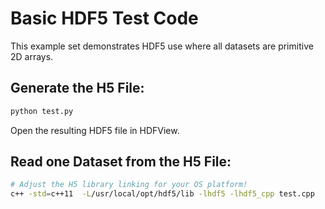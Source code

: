 # Basic HDF5 Test Code

This example set demonstrates HDF5 use where all datasets are primitive 2D arrays.

## Generate the H5 File:

```bash
python test.py
```

Open the resulting HDF5 file in HDFView.


## Read one Dataset from the H5 File:

```bash
# Adjust the H5 library linking for your OS platform!
c++ -std=c++11  -L/usr/local/opt/hdf5/lib -lhdf5 -lhdf5_cpp test.cpp
```